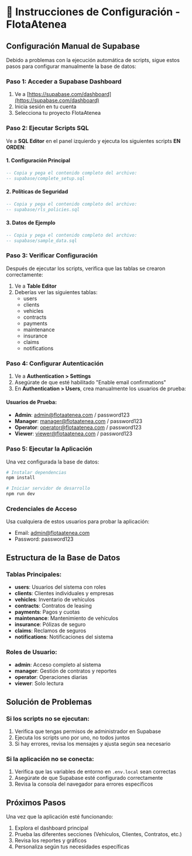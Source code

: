 # 🚀 Instrucciones de Configuración - FlotaAtenea

## Configuración Manual de Supabase

Debido a problemas con la ejecución automática de scripts, sigue estos pasos para configurar manualmente la base de datos:

### Paso 1: Acceder a Supabase Dashboard
1. Ve a [https://supabase.com/dashboard](https://supabase.com/dashboard)
2. Inicia sesión en tu cuenta
3. Selecciona tu proyecto FlotaAtenea

### Paso 2: Ejecutar Scripts SQL
Ve a **SQL Editor** en el panel izquierdo y ejecuta los siguientes scripts **EN ORDEN**:

#### 1. Configuración Principal
```sql
-- Copia y pega el contenido completo del archivo:
-- supabase/complete_setup.sql
```

#### 2. Políticas de Seguridad
```sql
-- Copia y pega el contenido completo del archivo:
-- supabase/rls_policies.sql
```

#### 3. Datos de Ejemplo
```sql
-- Copia y pega el contenido completo del archivo:
-- supabase/sample_data.sql
```

### Paso 3: Verificar Configuración
Después de ejecutar los scripts, verifica que las tablas se crearon correctamente:

1. Ve a **Table Editor**
2. Deberías ver las siguientes tablas:
   - users
   - clients
   - vehicles
   - contracts
   - payments
   - maintenance
   - insurance
   - claims
   - notifications

### Paso 4: Configurar Autenticación
1. Ve a **Authentication > Settings**
2. Asegúrate de que esté habilitado "Enable email confirmations"
3. En **Authentication > Users**, crea manualmente los usuarios de prueba:

#### Usuarios de Prueba:
- **Admin**: admin@flotaatenea.com / password123
- **Manager**: manager@flotaatenea.com / password123
- **Operator**: operator@flotaatenea.com / password123
- **Viewer**: viewer@flotaatenea.com / password123

### Paso 5: Ejecutar la Aplicación
Una vez configurada la base de datos:

```bash
# Instalar dependencias
npm install

# Iniciar servidor de desarrollo
npm run dev
```

### Credenciales de Acceso
Usa cualquiera de estos usuarios para probar la aplicación:
- Email: admin@flotaatenea.com
- Password: password123

## Estructura de la Base de Datos

### Tablas Principales:
- **users**: Usuarios del sistema con roles
- **clients**: Clientes individuales y empresas
- **vehicles**: Inventario de vehículos
- **contracts**: Contratos de leasing
- **payments**: Pagos y cuotas
- **maintenance**: Mantenimiento de vehículos
- **insurance**: Pólizas de seguro
- **claims**: Reclamos de seguros
- **notifications**: Notificaciones del sistema

### Roles de Usuario:
- **admin**: Acceso completo al sistema
- **manager**: Gestión de contratos y reportes
- **operator**: Operaciones diarias
- **viewer**: Solo lectura

## Solución de Problemas

### Si los scripts no se ejecutan:
1. Verifica que tengas permisos de administrador en Supabase
2. Ejecuta los scripts uno por uno, no todos juntos
3. Si hay errores, revisa los mensajes y ajusta según sea necesario

### Si la aplicación no se conecta:
1. Verifica que las variables de entorno en `.env.local` sean correctas
2. Asegúrate de que Supabase esté configurado correctamente
3. Revisa la consola del navegador para errores específicos

## Próximos Pasos
Una vez que la aplicación esté funcionando:
1. Explora el dashboard principal
2. Prueba las diferentes secciones (Vehículos, Clientes, Contratos, etc.)
3. Revisa los reportes y gráficos
4. Personaliza según tus necesidades específicas
